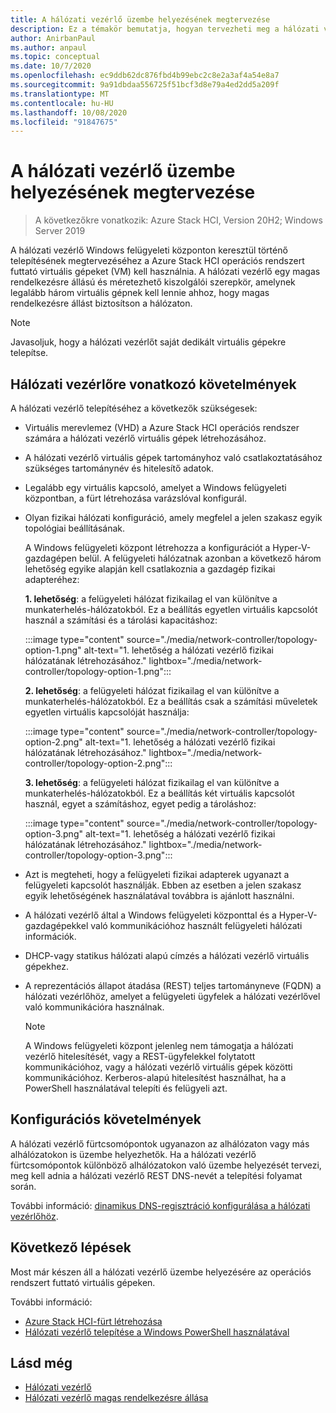 ```yaml
---
title: A hálózati vezérlő üzembe helyezésének megtervezése
description: Ez a témakör bemutatja, hogyan tervezheti meg a hálózati vezérlő telepítését a Windows felügyeleti központban a Azure Stack HCI operációs rendszert futtató virtuális gépek (VM-EK) használatával.
author: AnirbanPaul
ms.author: anpaul
ms.topic: conceptual
ms.date: 10/7/2020
ms.openlocfilehash: ec9ddb62dc876fbd4b99ebc2c8e2a3af4a54e8a7
ms.sourcegitcommit: 9a91dbdaa556725f51bcf3d8e79a4ed2dd5a209f
ms.translationtype: MT
ms.contentlocale: hu-HU
ms.lasthandoff: 10/08/2020
ms.locfileid: "91847675"
---
```

# <a name="plan-to-deploy-network-controller"></a>A hálózati vezérlő üzembe helyezésének megtervezése

>A következőkre vonatkozik: Azure Stack HCI, Version 20H2; Windows Server 2019

A hálózati vezérlő Windows felügyeleti központon keresztül történő telepítésének megtervezéséhez a Azure Stack HCI operációs rendszert futtató virtuális gépeket (VM) kell használnia. A hálózati vezérlő egy magas rendelkezésre állású és méretezhető kiszolgálói szerepkör, amelynek legalább három virtuális gépnek kell lennie ahhoz, hogy magas rendelkezésre állást biztosítson a hálózaton.

   >[!NOTE]
   > Javasoljuk, hogy a hálózati vezérlőt saját dedikált virtuális gépekre telepítse.

## <a name="network-controller-requirements"></a>Hálózati vezérlőre vonatkozó követelmények
A hálózati vezérlő telepítéséhez a következők szükségesek:
- Virtuális merevlemez (VHD) a Azure Stack HCI operációs rendszer számára a hálózati vezérlő virtuális gépek létrehozásához.
- A hálózati vezérlő virtuális gépek tartományhoz való csatlakoztatásához szükséges tartománynév és hitelesítő adatok.
- Legalább egy virtuális kapcsoló, amelyet a Windows felügyeleti központban, a fürt létrehozása varázslóval konfigurál.
- Olyan fizikai hálózati konfiguráció, amely megfelel a jelen szakasz egyik topológiai beállításának.

    A Windows felügyeleti központ létrehozza a konfigurációt a Hyper-V-gazdagépen belül. A felügyeleti hálózatnak azonban a következő három lehetőség egyike alapján kell csatlakoznia a gazdagép fizikai adapteréhez:

    **1. lehetőség**: a felügyeleti hálózat fizikailag el van különítve a munkaterhelés-hálózatokból. Ez a beállítás egyetlen virtuális kapcsolót használ a számítási és a tárolási kapacitáshoz:

    :::image type="content" source="./media/network-controller/topology-option-1.png" alt-text="1. lehetőség a hálózati vezérlő fizikai hálózatának létrehozásához." lightbox="./media/network-controller/topology-option-1.png":::

    **2. lehetőség**: a felügyeleti hálózat fizikailag el van különítve a munkaterhelés-hálózatokból. Ez a beállítás csak a számítási műveletek egyetlen virtuális kapcsolóját használja:

    :::image type="content" source="./media/network-controller/topology-option-2.png" alt-text="1. lehetőség a hálózati vezérlő fizikai hálózatának létrehozásához." lightbox="./media/network-controller/topology-option-2.png":::

    **3. lehetőség**: a felügyeleti hálózat fizikailag el van különítve a munkaterhelés-hálózatokból. Ez a beállítás két virtuális kapcsolót használ, egyet a számításhoz, egyet pedig a tároláshoz:

    :::image type="content" source="./media/network-controller/topology-option-3.png" alt-text="1. lehetőség a hálózati vezérlő fizikai hálózatának létrehozásához." lightbox="./media/network-controller/topology-option-3.png":::

- Azt is megteheti, hogy a felügyeleti fizikai adapterek ugyanazt a felügyeleti kapcsolót használják. Ebben az esetben a jelen szakasz egyik lehetőségének használatával továbbra is ajánlott használni.
- A hálózati vezérlő által a Windows felügyeleti központtal és a Hyper-V-gazdagépekkel való kommunikációhoz használt felügyeleti hálózati információk.
- DHCP-vagy statikus hálózati alapú címzés a hálózati vezérlő virtuális gépekhez.
- A reprezentációs állapot átadása (REST) teljes tartományneve (FQDN) a hálózati vezérlőhöz, amelyet a felügyeleti ügyfelek a hálózati vezérlővel való kommunikációra használnak.

   >[!NOTE]
   > A Windows felügyeleti központ jelenleg nem támogatja a hálózati vezérlő hitelesítését, vagy a REST-ügyfelekkel folytatott kommunikációhoz, vagy a hálózati vezérlő virtuális gépek közötti kommunikációhoz. Kerberos-alapú hitelesítést használhat, ha a PowerShell használatával telepíti és felügyeli azt.

## <a name="configuration-requirements"></a>Konfigurációs követelmények
A hálózati vezérlő fürtcsomópontok ugyanazon az alhálózaton vagy más alhálózatokon is üzembe helyezhetők. Ha a hálózati vezérlő fürtcsomópontok különböző alhálózatokon való üzembe helyezését tervezi, meg kell adnia a hálózati vezérlő REST DNS-nevét a telepítési folyamat során.

További információ: [dinamikus DNS-regisztráció konfigurálása a hálózati vezérlőhöz](/windows-server/networking/sdn/plan/installation-and-preparation-requirements-for-deploying-network-controller#step-3-configure-dynamic-dns-registration-for-network-controller).

## <a name="next-steps"></a>Következő lépések
Most már készen áll a hálózati vezérlő üzembe helyezésére az operációs rendszert futtató virtuális gépeken.

További információ:
- [Azure Stack HCI-fürt létrehozása](../deploy/create-cluster.md)
- [Hálózati vezérlő telepítése a Windows PowerShell használatával](../deploy/network-controller-powershell.md)

## <a name="see-also"></a>Lásd még
- [Hálózati vezérlő](/windows-server/networking/sdn/technologies/network-controller/network-controller)
- [Hálózati vezérlő magas rendelkezésre állása](/windows-server/networking/sdn/technologies/network-controller/network-controller-high-availability)